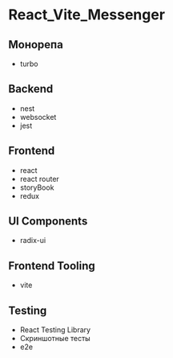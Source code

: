 # React_Vite_Messenger
## Монорепа
- turbo

## Backend
- nest
- websocket 
- jest

## Frontend
- react 
- react router 
- storyBook 
- redux

## UI Components
- radix-ui

## Frontend Tooling
- vite

## Testing
- React Testing Library 
- Скриншотные тесты 
- e2e
